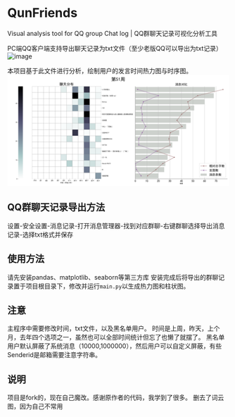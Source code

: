 # QunFriends
 Visual analysis tool for QQ group Chat log | QQ群聊天记录可视化分析工具

PC端QQ客户端支持导出聊天记录为txt文件（至少老版QQ可以导出为txt记录）
![image](Pics/导出方法.jpg)

本项目基于此文件进行分析，绘制用户的发言时间热力图与时序图。
![image](Pics/例子.png)

## QQ群聊天记录导出方法
设置-安全设置-消息记录-打开消息管理器-找到对应群聊-右键群聊选择导出消息记录-选择txt格式并保存

## 使用方法
请先安装pandas、matplotlib、seaborn等第三方库
安装完成后将导出的群聊记录置于项目根目录下，修改并运行`main.py`以生成热力图和柱状图。

## 注意
主程序中需要修改时间，txt文件，以及黑名单用户。
时间是上周，昨天，上个月，去年四个选项之一，虽然也可以全部时间统计但忘了也懒了就摆了。
黑名单用户默认屏蔽了系统消息（10000,1000000），然后用户可以自定义屏蔽，有些Senderid是邮箱需要注意字符串。

## 说明
项目是fork的，现在自己魔改。感谢原作者的代码，我学到了很多。
删去了词云图，因为自己不常用
